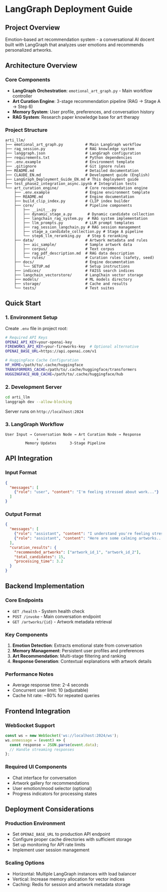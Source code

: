 # LangGraph Deployment Guide

## Project Overview
Emotion-based art recommendation system - a conversational AI docent built with LangGraph that analyzes user emotions and recommends personalized artworks.

## Architecture Overview

### Core Components
- **LangGraph Orchestration**: `emotional_art_graph.py` - Main workflow controller
- **Art Curation Engine**: 3-stage recommendation pipeline (RAG → Stage A → Step 6)
- **Memory System**: User profile, preferences, and conversation history
- **RAG System**: Research paper knowledge base for art therapy

### Project Structure
```
arti_llm/
├── emotional_art_graph.py          # Main LangGraph workflow
├── rag_session.py                  # RAG knowledge system  
├── langgraph.json                  # LangGraph configuration
├── requirements.txt                # Python dependencies
├── .env.example                    # Environment template
├── .gitignore                      # Git ignore rules
├── README.md                       # Detailed documentation
├── CLAUDE_EN.md                    # Development guide (English)
├── LangGraph_Deployment_Guide_EN.md # This deployment guide
├── test_phase2_integration_async.ipynb # Integration tests
└── art_curation_engine/            # Core recommendation engine
    ├── .env.example                # Engine environment template
    ├── README.md                   # Engine documentation
    ├── build_clip_index.py         # CLIP index builder
    ├── core/                       # Pipeline components
    │   ├── __init__.py
    │   ├── dynamic_stage_a.py       # Dynamic candidate collection
    │   ├── langchain_rag_system.py  # RAG system implementation
    │   ├── llm_prompts.py          # LLM prompt templates
    │   ├── rag_session_langchain.py # RAG session management
    │   ├── stage_a_candidate_collection.py # Stage A pipeline
    │   └── step6_llm_reranking.py   # Step 6 reranking
    ├── data/                       # Artwork metadata and rules
    │   ├── aic_sample/             # Sample artwork data
    │   ├── corpus/                 # Text corpus
    │   ├── rag_pdf_description.md  # RAG data description
    │   └── rules/                  # Curation rules (safety, seed)
    ├── docs/                       # Engine documentation
    │   └── SETUP.md                # Setup instructions
    ├── indices/                    # FAISS search indices
    ├── langchain_vectorstore/      # LangChain vector storage
    ├── models/                     # ML models directory
    ├── storage/                    # Cache and results
    └── tests/                      # Test suites
```

## Quick Start

### 1. Environment Setup
Create `.env` file in project root:
```bash
# Required API Keys
OPENAI_API_KEY=your-openai-key
FIREWORKS_API_KEY=your-fireworks-key  # Optional alternative
OPENAI_BASE_URL=https://api.openai.com/v1

# HuggingFace Cache Configuration
HF_HOME=/path/to/.cache/huggingface
TRANSFORMERS_CACHE=/path/to/.cache/huggingface/transformers
HUGGINGFACE_HUB_CACHE=/path/to/.cache/huggingface/hub
```

### 2. Development Server
```bash
cd arti_llm
langgraph dev --allow-blocking
```
Server runs on `http://localhost:2024`

### 3. LangGraph Workflow
```
User Input → Conversation Node → Art Curation Node → Response
              ↓                    ↓
         Memory Updates      3-Stage Pipeline
```

## API Integration

### Input Format
```json
{
  "messages": [
    {"role": "user", "content": "I'm feeling stressed about work..."}
  ]
}
```

### Output Format
```json
{
  "messages": [
    {"role": "assistant", "content": "I understand you're feeling stressed..."},
    {"role": "assistant", "content": "Here are some calming artworks..."}
  ],
  "curation_results": {
    "recommended_artworks": ["artwork_id_1", "artwork_id_2"],
    "total_candidates": 15,
    "processing_time": 3.2
  }
}
```

## Backend Implementation

### Core Endpoints
- `GET /health` - System health check
- `POST /invoke` - Main conversation endpoint
- `GET /artworks/{id}` - Artwork metadata retrieval

### Key Components
1. **Emotion Detection**: Extracts emotional state from conversation
2. **Memory Management**: Persistent user profiles and preferences  
3. **Art Recommendation**: Multi-stage filtering and ranking
4. **Response Generation**: Contextual explanations with artwork details

### Performance Notes
- Average response time: 2-4 seconds
- Concurrent user limit: 10 (adjustable)
- Cache hit rate: ~80% for repeated queries

## Frontend Integration

### WebSocket Support
```javascript
const ws = new WebSocket('ws://localhost:2024/ws');
ws.onmessage = (event) => {
  const response = JSON.parse(event.data);
  // Handle streaming responses
};
```

### Required UI Components
- Chat interface for conversation
- Artwork gallery for recommendations
- User emotion/mood selector (optional)
- Progress indicators for processing states

## Deployment Considerations

### Production Environment
- Set `OPENAI_BASE_URL` to production API endpoint
- Configure proper cache directories with sufficient storage
- Set up monitoring for API rate limits
- Implement user session management

### Scaling Options
- Horizontal: Multiple LangGraph instances with load balancer
- Vertical: Increase memory allocation for vector indices
- Caching: Redis for session and artwork metadata storage
